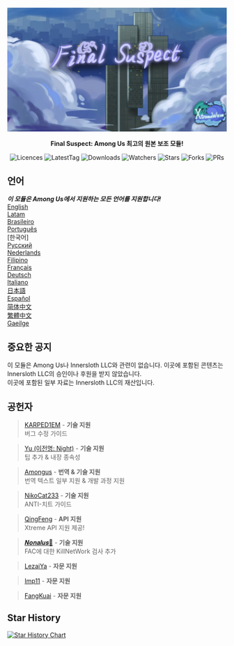 ﻿<div align="center">

![FS-XW](Assets/LogoWithTeam.png)

**Final Suspect: Among Us 최고의 원본 보조 모듈!**

<img src="https://badgen.net/github/license/XtremeWave/FinalSuspect" alt="Licences">
<img src="https://badgen.net/github/tag/XtremeWave/FinalSuspect" alt="LatestTag">
<img src="https://badgen.net/github/assets-dl/XtremeWave/FinalSuspect" alt="Downloads">
<img src="https://badgen.net/github/watchers/XtremeWave/FinalSuspect" alt="Watchers">
<img src="https://badgen.net/github/stars/XtremeWave/FinalSuspect/" alt="Stars">
<img src="https://badgen.net/github/forks/XtremeWave/FinalSuspect" alt="Forks">
<img src="https://badgen.net/github/prs/XtremeWave/FinalSuspect" alt="PRs">

</div>

## 언어
***이 모듈은 Among Us에서 지원하는 모든 언어를 지원합니다!***<br>
[English](README.md) <br>
[Latam](README_es_LA.md)<br>
[Brasileiro](README_pt_BR.md)<br>
[Português](README_pt.md)<br>
[한국어]<br>
[Русский](README_ru.md)<br>
[Nederlands](README_nl.md)<br>
[Filipino](README_tl.md)<br>
[Français](README_fr.md)<br>
[Deutsch](README_de.md)<br>
[Italiano](README_it.md)<br>
[日本語](README_ja.md)<br>
[Español](README_es.md)<br>
[简体中文](README_zh.md)<br>
[繁體中文](README_zh_CHT.md)<br>
[Gaeilge](README_ga.md)<br>

## 중요한 공지
이 모듈은 Among Us나 Innersloth LLC와 관련이 없습니다. 이곳에 포함된 콘텐츠는 Innersloth LLC의 승인이나 후원을 받지 않았습니다.<br>
이곳에 포함된 일부 자료는 Innersloth LLC의 재산입니다.

## 공헌자
>[KARPED1EM](https://github.com/KARPED1EM) - **기술 지원**<br>
>버그 수정 가이드

>[Yu (이전명: Night)](https://github.com/Night-GUA) - **기술 지원**<br>
>팁 추가 & 내장 종속성

>[Amongus](https://github.com/XiezibanWrite) - **번역 & 기술 지원**<br>
>번역 텍스트 일부 지원 & 개발 과정 지원

>[NikoCat233](https://github.com/NikoCat233) - **기술 지원**<br>
>ANTI-치트 가이드

> [QingFeng](https://github.com/QingFeng-awa) - **API 지원**<br>
>Xtreme API 지원 제공!

>[𝑵𝒐𝒏𝒂𝒍𝒖𝒔🍥](https://github.com/Reborn5537) - **기술 지원**<br>
>FAC에 대한 KillNetWork 검사 추가

>[LezaiYa](https://github.com/LezaiYa1) - **자문 지원**

>[Imp11](https://github.com/dabao40) - **자문 지원**

>[FangKuai](https://github.com/FangKuaiYa) - **자문 지원**

## Star History
[![Star History Chart](https://api.star-history.com/svg?repos=XtremeWave/FinalSuspect&type=Date)](https://star-history.com/#XtremeWave/FinalSuspect&Date)